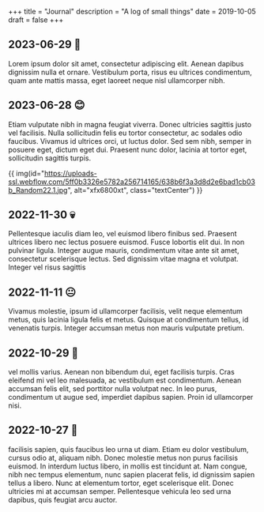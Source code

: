 +++
title = "Journal"
description = "A log of small things"
date = 2019-10-05
draft = false
+++

## 2023-06-29 🔧
Lorem ipsum dolor sit amet, consectetur adipiscing elit. Aenean dapibus dignissim nulla et ornare. Vestibulum porta, risus eu ultrices condimentum, quam ante mattis massa, eget laoreet neque nisl ullamcorper nibh.


## 2023-06-28 😊
Etiam vulputate nibh in magna feugiat viverra. Donec ultricies sagittis justo vel facilisis. Nulla sollicitudin felis eu tortor consectetur, ac sodales odio faucibus. Vivamus id ultrices orci, ut luctus dolor. Sed sem nibh, semper in posuere eget, dictum eget dui. Praesent nunc dolor, lacinia at tortor eget, sollicitudin sagittis turpis.

{{ img(id="https://uploads-ssl.webflow.com/5ff0b3326e5782a256714165/638b6f3a3d8d2e6bad1cb03b_Random22.1.jpg", alt="xfx6800xt", class="textCenter") }}

## 2022-11-30 💀
Pellentesque iaculis diam leo, vel euismod libero finibus sed. Praesent ultrices libero nec lectus posuere euismod. Fusce lobortis elit dui. In non pulvinar ligula. Integer augue mauris, condimentum vitae ante sit amet, consectetur scelerisque lectus. Sed dignissim vitae magna et volutpat. Integer vel risus sagittis

## 2022-11-11 😐
Vivamus molestie, ipsum id ullamcorper facilisis, velit neque elementum metus, quis lacinia ligula felis et metus. Quisque at condimentum tellus, id venenatis turpis. Integer accumsan metus non mauris vulputate pretium.

## 2022-10-29 🍿
vel mollis varius. Aenean non bibendum dui, eget facilisis turpis. Cras eleifend mi vel leo malesuada, ac vestibulum est condimentum. Aenean accumsan felis elit, sed porttitor nulla volutpat nec. In leo purus, condimentum ut augue sed, imperdiet dapibus sapien. Proin id ullamcorper nisi. 

## 2022-10-27 💢
facilisis sapien, quis faucibus leo urna ut diam. Etiam eu dolor vestibulum, cursus odio at, aliquam nibh. Donec molestie metus non purus facilisis euismod. In interdum luctus libero, in mollis est tincidunt at. Nam congue, nibh nec tempus elementum, nunc sapien placerat felis, id dignissim sapien tellus a libero. Nunc at elementum tortor, eget scelerisque elit. Donec ultricies mi at accumsan semper. Pellentesque vehicula leo sed urna dapibus, quis feugiat arcu auctor. 
